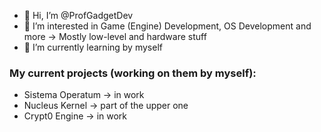 - 👋 Hi, I’m @ProfGadgetDev
- 👀 I’m interested in Game (Engine) Development, OS Development and more -> Mostly low-level and hardware stuff
- 🌱 I’m currently learning by myself

### My current projects (working on them by myself):
- Sistema Operatum -> in work
- Nucleus Kernel -> part of the upper one
- Crypt0 Engine -> in work

